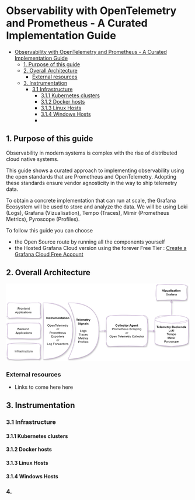# Observability with OpenTelemetry and Prometheus - A Curated Implementation Guide

- [Observability with OpenTelemetry and Prometheus - A Curated Implementation Guide](#observability-with-opentelemetry-and-prometheus---a-curated-implementation-guide)
  - [1. Purpose of this guide](#1-purpose-of-this-guide)
  - [2. Overall Architecture](#2-overall-architecture)
    - [External resources](#external-resources)
  - [3. Instrumentation](#3-instrumentation)
    - [3.1 Infrastructure](#31-infrastructure)
      - [3.1.1 Kubernetes clusters](#311-kubernetes-clusters)
      - [3.1.2 Docker hosts](#312-docker-hosts)
      - [3.1.3 Linux Hosts](#313-linux-hosts)
      - [3.1.4 Windows Hosts](#314-windows-hosts)
      - [](#)


## 1. Purpose of this guide

Observability in modern systems is complex with the rise of distributed cloud native systems.

This guide shows a curated approach to implementing observability using the open standards that are Prometheus and OpenTelemetry. Adopting these standards ensure vendor agnosticity in the way to ship telemetry data.

To obtain a concrete implementation that can run at scale, the Grafana Ecosystem will be used to store and analyze the data. We will be using Loki (Logs), Grafana (Vizualisation), Tempo (Traces), Mimir (Prometheus Metrics), Pyroscope (Profiles).

To follow this guide you can choose 
 - the Open Source route by running all the components yourself
 - the Hosted Grafana Cloud version using the forever Free Tier : [Create a Grafana Cloud Free Account](https://grafana.com/auth/sign-up/create-user?pg=otelpromguide)

## 2. Overall Architecture

![diagram](graphics/observability-architecture.png)

### External resources
 - Links to come here here


## 3. Instrumentation

### 3.1 Infrastructure

#### 3.1.1 Kubernetes clusters

#### 3.1.2 Docker hosts

#### 3.1.3 Linux Hosts

#### 3.1.4 Windows Hosts

### 4. 

